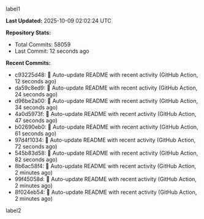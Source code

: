 
label1 
<!-- ACTIVITY_START -->
**Last Updated:** 2025-10-09 02:02:24 UTC

**Repository Stats:**
- Total Commits: 58059
- Last Commit: 12 seconds ago

**Recent Commits:**
- c93225d48: 🤖 Auto-update README with recent activity (GitHub Action, 12 seconds ago)
- da59c8ed9: 🤖 Auto-update README with recent activity (GitHub Action, 24 seconds ago)
- d96be2a00: 🤖 Auto-update README with recent activity (GitHub Action, 34 seconds ago)
- 4a0d5973f: 🤖 Auto-update README with recent activity (GitHub Action, 47 seconds ago)
- b02690eb0: 🤖 Auto-update README with recent activity (GitHub Action, 61 seconds ago)
- 97d4f1034: 🤖 Auto-update README with recent activity (GitHub Action, 72 seconds ago)
- 545b83d58: 🤖 Auto-update README with recent activity (GitHub Action, 82 seconds ago)
- 8b6ac58f4: 🤖 Auto-update README with recent activity (GitHub Action, 2 minutes ago)
- 99f45058d: 🤖 Auto-update README with recent activity (GitHub Action, 2 minutes ago)
- 8f024eb54: 🤖 Auto-update README with recent activity (GitHub Action, 2 minutes ago)
<!-- ACTIVITY_END -->

label2
